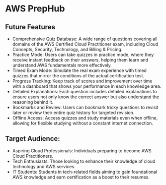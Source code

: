 # AWS PrepHub

## Future Features
- Comprehensive Quiz Database: A wide range of questions covering all domains of the AWS Certified Cloud Practitioner exam, including Cloud Concepts, Security, Technology, and Billing & Pricing.
- Practice Mode: Users can take quizzes in practice mode, where they receive instant feedback on their answers, helping them learn and understand AWS fundamentals more effectively.
- Timed Exam Mode: Simulate the real exam experience with timed quizzes that mirror the conditions of the actual certification test.
- Progress Tracking: Keep track of scores and improvement over time with a dashboard that shows your performance in each knowledge area.
- Detailed Explanations: Each question includes detailed explanations to ensure users not only know the correct answer but also understand the reasoning behind it.
- Bookmarks and Review: Users can bookmark tricky questions to revisit later or review their entire quiz history for targeted revision.
- Offline Access: Access quizzes and study materials even when offline, allowing for flexible studying without a constant internet connection.

## Target Audience:
- Aspiring Cloud Professionals: Individuals preparing to become AWS Cloud Practitioners.
- Tech Enthusiasts: Those looking to enhance their knowledge of cloud technology and AWS services.
- IT Students: Students in tech-related fields aiming to gain foundational AWS knowledge and earn certification as a boost to their resumes.
